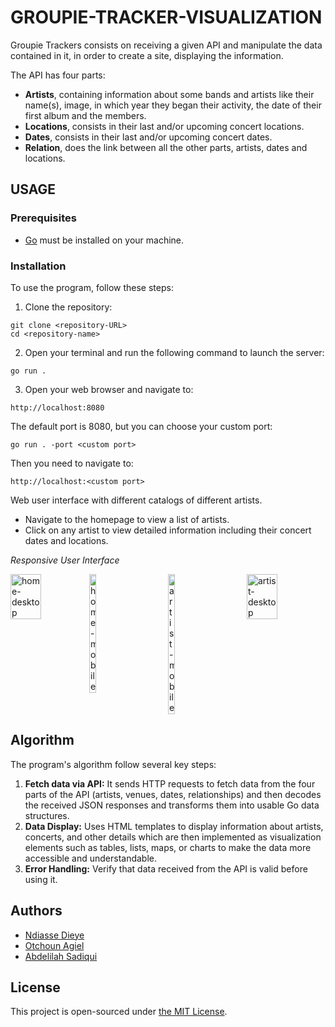 # GROUPIE-TRACKER-VISUALIZATION

Groupie Trackers consists on receiving a given API and manipulate the data contained in it, in order to create a site, displaying the information.

The API has four parts:

- **Artists**, containing information about some bands and artists like their name(s), image, in which year they began their activity, the date of their first album and the members.
- **Locations**, consists in their last and/or upcoming concert locations.
- **Dates**, consists in their last and/or upcoming concert dates.
- **Relation**,  does the link between all the other parts, artists, dates and locations.

## USAGE

### Prerequisites

- [Go](https://go.dev/doc/install) must be installed on your machine.

### Installation

To use the program, follow these steps:  

1. Clone the repository:

```
git clone <repository-URL>
cd <repository-name>
````

2. Open your terminal and run the following command to launch the server:

```
go run .
```

3. Open your web browser and navigate to: 

```
http://localhost:8080
```

The default port is 8080, but you can choose your custom port:

```
go run . -port <custom port>
```

Then you need to navigate to:

```
http://localhost:<custom port>
``` 

Web user interface with different catalogs of different artists.

- Navigate to the homepage to view a list of artists.
- Click on any artist to view detailed information including their concert dates and locations.

*Responsive User Interface*
<div style="display: flex; justify-content: space-between;">
    <img src="static/images/home-dsk.png" alt="home-desktop" style="flex: 1; width: 39%;">
    <img src="static/images/home-mbl.png" alt="home-mobile" style="flex: 1; width: 9%;">
    <img src="static/images/artist-mbl.png" alt="artist-mobile" style="flex: 1; width: 9%;">
    <img src="static/images/artist-dsk.png" alt="artist-desktop" style="flex: 1; width: 39%;">

</div>

## Algorithm

The program's algorithm follow several key steps: 
1. <b>Fetch data via API:</b> It sends HTTP requests to fetch data from the four parts of the API (artists, venues, dates, relationships) and then decodes the received JSON responses and transforms them into usable Go data structures.
2. <b>Data Display:</b> Uses HTML templates to display information about artists, concerts, and other details which are then implemented as visualization elements such as tables, lists, maps, or charts to make the data more accessible and understandable.
3. <b>Error Handling:</b> Verify that data received from the API is valid before using it.

## Authors

- [Ndiasse Dieye](https://learn.zone01oujda.ma/git/ndieye)
- [Otchoun Agiel](https://learn.zone01oujda.ma/git/aotchoun)
- [Abdelilah Sadiqui](https://learn.zone01oujda.ma/git/asadiqui)

## License

This project is open-sourced under [the MIT License](https://opensource.org/license/mit).
